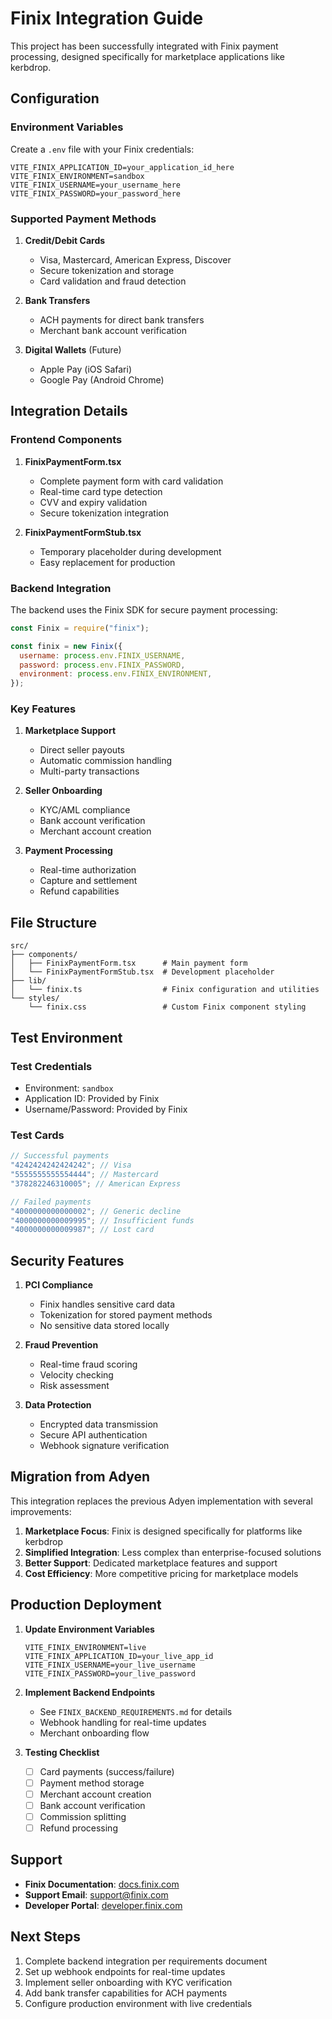 # Finix Integration Guide

This project has been successfully integrated with Finix payment processing, designed specifically for marketplace applications like kerbdrop.

## Configuration

### Environment Variables

Create a `.env` file with your Finix credentials:

```env
VITE_FINIX_APPLICATION_ID=your_application_id_here
VITE_FINIX_ENVIRONMENT=sandbox
VITE_FINIX_USERNAME=your_username_here
VITE_FINIX_PASSWORD=your_password_here
```

### Supported Payment Methods

1. **Credit/Debit Cards**
   - Visa, Mastercard, American Express, Discover
   - Secure tokenization and storage
   - Card validation and fraud detection

2. **Bank Transfers**
   - ACH payments for direct bank transfers
   - Merchant bank account verification

3. **Digital Wallets** (Future)
   - Apple Pay (iOS Safari)
   - Google Pay (Android Chrome)

## Integration Details

### Frontend Components

1. **FinixPaymentForm.tsx**
   - Complete payment form with card validation
   - Real-time card type detection
   - CVV and expiry validation
   - Secure tokenization integration

2. **FinixPaymentFormStub.tsx**
   - Temporary placeholder during development
   - Easy replacement for production

### Backend Integration

The backend uses the Finix SDK for secure payment processing:

```javascript
const Finix = require("finix");

const finix = new Finix({
  username: process.env.FINIX_USERNAME,
  password: process.env.FINIX_PASSWORD,
  environment: process.env.FINIX_ENVIRONMENT,
});
```

### Key Features

1. **Marketplace Support**
   - Direct seller payouts
   - Automatic commission handling
   - Multi-party transactions

2. **Seller Onboarding**
   - KYC/AML compliance
   - Bank account verification
   - Merchant account creation

3. **Payment Processing**
   - Real-time authorization
   - Capture and settlement
   - Refund capabilities

## File Structure

```
src/
├── components/
│   ├── FinixPaymentForm.tsx      # Main payment form
│   └── FinixPaymentFormStub.tsx  # Development placeholder
├── lib/
│   └── finix.ts                  # Finix configuration and utilities
└── styles/
    └── finix.css                 # Custom Finix component styling
```

## Test Environment

### Test Credentials

- Environment: `sandbox`
- Application ID: Provided by Finix
- Username/Password: Provided by Finix

### Test Cards

```javascript
// Successful payments
"4242424242424242"; // Visa
"5555555555554444"; // Mastercard
"378282246310005"; // American Express

// Failed payments
"4000000000000002"; // Generic decline
"4000000000009995"; // Insufficient funds
"4000000000009987"; // Lost card
```

## Security Features

1. **PCI Compliance**
   - Finix handles sensitive card data
   - Tokenization for stored payment methods
   - No sensitive data stored locally

2. **Fraud Prevention**
   - Real-time fraud scoring
   - Velocity checking
   - Risk assessment

3. **Data Protection**
   - Encrypted data transmission
   - Secure API authentication
   - Webhook signature verification

## Migration from Adyen

This integration replaces the previous Adyen implementation with several improvements:

1. **Marketplace Focus**: Finix is designed specifically for platforms like kerbdrop
2. **Simplified Integration**: Less complex than enterprise-focused solutions
3. **Better Support**: Dedicated marketplace features and support
4. **Cost Efficiency**: More competitive pricing for marketplace models

## Production Deployment

1. **Update Environment Variables**

   ```env
   VITE_FINIX_ENVIRONMENT=live
   VITE_FINIX_APPLICATION_ID=your_live_app_id
   VITE_FINIX_USERNAME=your_live_username
   VITE_FINIX_PASSWORD=your_live_password
   ```

2. **Implement Backend Endpoints**
   - See `FINIX_BACKEND_REQUIREMENTS.md` for details
   - Webhook handling for real-time updates
   - Merchant onboarding flow

3. **Testing Checklist**
   - [ ] Card payments (success/failure)
   - [ ] Payment method storage
   - [ ] Merchant account creation
   - [ ] Bank account verification
   - [ ] Commission splitting
   - [ ] Refund processing

## Support

- **Finix Documentation**: [docs.finix.com](https://docs.finix.com)
- **Support Email**: support@finix.com
- **Developer Portal**: [developer.finix.com](https://developer.finix.com)

## Next Steps

1. Complete backend integration per requirements document
2. Set up webhook endpoints for real-time updates
3. Implement seller onboarding with KYC verification
4. Add bank transfer capabilities for ACH payments
5. Configure production environment with live credentials
